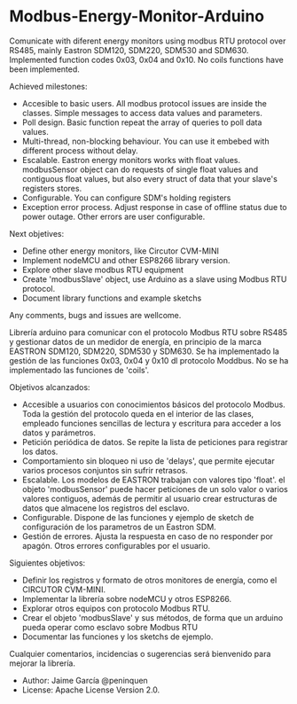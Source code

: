 # Modbus-Energy-Monitor-Arduino
Comunicate with diferent energy monitors using modbus RTU protocol over RS485, mainly Eastron SDM120, SDM220, SDM530 and SDM630.
Implemented function codes 0x03, 0x04 and 0x10. No coils functions have been implemented.

Achieved milestones:
- Accesible to basic users. All modbus protocol issues are inside the classes. Simple messages to access data values and parameters.
- Poll design. Basic function repeat the array of queries to poll data values.
- Multi-thread, non-blocking behaviour. You can use it embebed with different process without delay.
- Escalable. Eastron energy monitors works with float values. modbusSensor object can do requests of single float values and contiguous float values, but also every struct of data that your slave's registers stores.
- Configurable. You can configure SDM's holding registers
- Exception error process. Adjust response in case of offline status due to power outage. Other errors are user configurable.

Next objetives:
- Define other energy monitors, like Circutor CVM-MINI
- Implement nodeMCU and other ESP8266 library version.
- Explore other slave modbus RTU equipment
- Create 'modbusSlave' object, use Arduino as a slave using Modbus RTU protocol. 
- Document library functions and example sketchs

Any comments, bugs and issues are wellcome.

Librería arduino para comunicar con el protocolo Modbus RTU sobre RS485 y gestionar datos de un medidor de energía, en principio de la marca EASTRON SDM120, SDM220, SDM530 y SDM630.
Se ha implementado la gestión de las funciones 0x03, 0x04 y 0x10 dl protocolo Moddbus. No se ha implementado las funciones de 'coils'.

Objetivos alcanzados:
- Accesible a usuarios con conocimientos básicos del protocolo Modbus. Toda la gestión del protocolo queda en el interior de las clases, empleado funciones sencillas de lectura y escritura para acceder a los datos y parámetros.
- Petición periódica de datos. Se repite la lista de peticiones para registrar los datos.
- Comportamiento sin bloqueo ni uso de 'delays', que permite ejecutar varios procesos conjuntos sin sufrir retrasos.
- Escalable. Los modelos de EASTRON trabajan con valores tipo 'float'. el objeto 'modbusSensor' puede hacer peticiones de un solo valor o varios valores contiguos, además de permitir al usuario crear estructuras de datos que almacene los registros del esclavo.
- Configurable. Dispone de las funciones y ejemplo de sketch de configuración de los parametros de un Eastron SDM.
- Gestión de errores. Ajusta la respuesta en caso de no responder por apagón. Otros errores configurables por el usuario.

Siguientes objetivos:
- Definir los registros y formato de otros monitores de energía, como el CIRCUTOR CVM-MINI.
- Implementar la librería sobre nodeMCU y otros ESP8266.
- Explorar otros equipos con protocolo Modbus RTU.
- Crear el objeto 'modbusSlave' y sus métodos, de forma que un arduino pueda operar como esclavo sobre Modbus RTU
- Documentar las funciones y los sketchs de ejemplo.

Cualquier comentarios, incidencias o sugerencias será  bienvenido para mejorar la librería.  

* Author: Jaime García  @peninquen
* License: Apache License Version 2.0.
